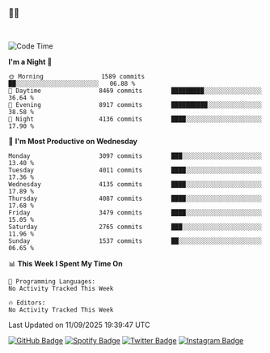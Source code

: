 ### 🤙🍺

<!-- <a href="https://github-readme-stats.vercel.app/api?username=hzak2xx&count_private=true&show_icons=true&theme=dracula">
  <img align="center" src="https://github-readme-stats.vercel.app/api?username=hzak2xx&count_private=true&show_icons=true&theme=dracula" />
</a>
</br> -->
</br>

<!--START_SECTION:waka-->
![Code Time](http://img.shields.io/badge/Code%20Time-4%2C209%20hrs%2040%20mins-blue)

**I'm a Night 🦉** 

```text
🌞 Morning                1589 commits        ██░░░░░░░░░░░░░░░░░░░░░░░   06.88 % 
🌆 Daytime                8469 commits        █████████░░░░░░░░░░░░░░░░   36.64 % 
🌃 Evening                8917 commits        ██████████░░░░░░░░░░░░░░░   38.58 % 
🌙 Night                  4136 commits        ████░░░░░░░░░░░░░░░░░░░░░   17.90 % 
```
📅 **I'm Most Productive on Wednesday** 

```text
Monday                   3097 commits        ███░░░░░░░░░░░░░░░░░░░░░░   13.40 % 
Tuesday                  4011 commits        ████░░░░░░░░░░░░░░░░░░░░░   17.36 % 
Wednesday                4135 commits        ████░░░░░░░░░░░░░░░░░░░░░   17.89 % 
Thursday                 4087 commits        ████░░░░░░░░░░░░░░░░░░░░░   17.68 % 
Friday                   3479 commits        ████░░░░░░░░░░░░░░░░░░░░░   15.05 % 
Saturday                 2765 commits        ███░░░░░░░░░░░░░░░░░░░░░░   11.96 % 
Sunday                   1537 commits        ██░░░░░░░░░░░░░░░░░░░░░░░   06.65 % 
```


📊 **This Week I Spent My Time On** 

```text
💬 Programming Languages: 
No Activity Tracked This Week

🔥 Editors: 
No Activity Tracked This Week
```


 Last Updated on 11/09/2025 19:39:47 UTC
<!--END_SECTION:waka-->

[![GitHub Badge](https://img.shields.io/badge/GitHub-100000?style=for-the-badge&logo=github&logoColor=white)](https://github.com/hzak2xx)
[![Spotify Badge](https://img.shields.io/badge/Spotify-1ED760?&style=for-the-badge&logo=spotify&logoColor=white)](https://open.spotify.com/user/uf90s6sbbh75a1mt44clkhkvf)
[![Twitter Badge](https://img.shields.io/badge/Twitter-1DA1F2?style=for-the-badge&logo=twitter&logoColor=white)](https://twitter.com/hzak2xx)
[![Instagram Badge](https://img.shields.io/badge/Instagram-E4405F?style=for-the-badge&logo=instagram&logoColor=white)](https://www.instagram.com/hzak2xx/)
